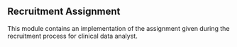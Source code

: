## Recruitment Assignment

This module contains an implementation of the assignment given during the recruitment process for clinical data analyst.